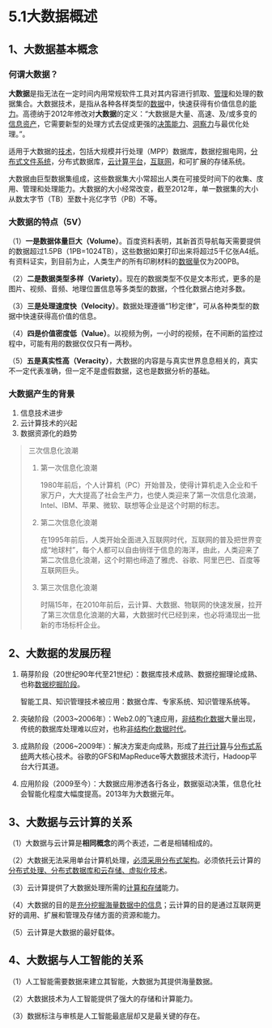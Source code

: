 # 5.1大数据概述

## 1、大数据基本概念

### 何谓大数据？

**大数据**是指无法在一定时间内用常规软件工具对其内容进行抓取、[管理](https://wiki.mbalib.com/wiki/管理)和处理的数据集合。大数据技术，是指从各种各样类型的[数据](https://wiki.mbalib.com/wiki/数据)中，快速获得有价值信息的[能力](https://wiki.mbalib.com/wiki/能力)。高德纳于2012年修改对**大数据**的定义：“大数据是大量、高速、及/或多变的[信息资产](https://wiki.mbalib.com/wiki/信息资产)，它需要新型的处理方式去促成更强的[决策能力](https://wiki.mbalib.com/wiki/决策能力)、[洞察力](https://wiki.mbalib.com/wiki/洞察力)与最优化处理。”。

适用于大数据的[技术](https://wiki.mbalib.com/wiki/技术)，包括大规模并行处理（MPP）数据库，数据挖掘电网，[分布式文件系统](https://wiki.mbalib.com/wiki/分布式文件系统)，分布式数据库，[云计算平台](https://wiki.mbalib.com/wiki/云计算平台)，[互联网](https://wiki.mbalib.com/wiki/互联网)，和可扩展的存储系统。

大数据由巨型数据集组成，这些数据集大小常超出人类在可接受时间下的收集、庋用、管理和处理能力。大数据的大小经常改变，截至2012年，单一数据集的大小从数太字节（TB）至数十兆亿字节（PB）不等。

### 大数据的特点（5V）

（1）**一是数据体量巨大（Volume）**。百度资料表明，其新首页导航每天需要提供的数据超过1.5PB（1PB=1024TB），这些数据如果打印出来将超过5千亿张A4纸。有资料证实，到目前为止，人类生产的所有印刷材料的[数据量](https://wiki.mbalib.com/w/index.php?title=数据量&action=edit)仅为200PB。

（2）**二是数据类型多样（Variety）**。现在的数据类型不仅是文本形式，更多的是图片、视频、音频、地理位置信息等多类型的数据，个性化数据占绝对多数。

（3）**三是处理速度快（Velocity）**。数据处理遵循“1秒定律”，可从各种类型的数据中快速获得高价值的信息。

（4）**四是价值密度低（Value）**。以视频为例，一小时的视频，在不间断的监控过程中，可能有用的数据仅仅只有一两秒。

（5）**五是真实性高（Veracity）**，大数据的内容是与真实世界息息相关的，真实不一定代表准确，但一定不是虚假数据，这也是数据分析的基础。

### 大数据产生的背景

1. 信息技术进步
2. 云计算技术的兴起
3. 数据资源化的趋势

> 三次信息化浪潮
>
> 1. 第一次信息化浪潮
>
>    1980年前后，个人计算机（PC）开始普及，使得计算机走入企业和千家万户，大大提高了社会生产力，也使人类迎来了第一次信息化浪潮，Intel、IBM、苹果、微软、联想等企业是这个时期的标志。
>
> 2. 第二次信息化浪潮
>
>    在1995年前后，人类开始全面进入互联网时代，互联网的普及把世界变成“地球村”，每个人都可以自由徜徉于信息的海洋，由此，人类迎来了第二次信息化浪潮，这个时期也缔造了雅虎、谷歌、阿里巴巴、百度等互联网巨头。
>
> 3. 第三次信息化浪潮
>
>    时隔15年，在2010年前后，云计算、大数据、物联网的快速发展，拉开了第三次信息化浪潮的大幕，大数据时代已经到来，也必将涌现出一批新的市场标杆企业。

## 2、大数据的发展历程

1. 萌芽阶段（20世纪90年代至21世纪）：数据库技术成熟、数据挖掘理论成熟、也称<u>数据挖掘阶段</u>。

   智能工具、知识管理技术被应用：数据仓库、专家系统、知识管理系统等。

2. 突破阶段（2003~2006年）：Web2.0的飞速应用，<u>非结构化数据</u>大量出现，传统的数据库处理难以应对，也称<u>非结构化数据时代</u>。

3. 成熟阶段（2006~2009年）：解决方案走向成熟，形成了<u>并行计算</u>与<u>分布式系统</u>两大核心技术。谷歌的GFS和MapReduce等大数据技术流行，Hadoop平台大行其道。

4. 应用阶段（2009至今）：大数据应用渗透各行各业，数据驱动决策，信息化社会智能化程度大幅度提高。2013年为大数据元年。

## 3、大数据与云计算的关系

（1）大数据与云计算是**相同概念**的两个表述，二者是相辅相成的。

（2）大数据无法采用单台计算机处理，<u>必须采用分布式架构</u>。必须依托云计算的<u>分布式处理、分布式数据库和云存储、虚拟化技术</u>。

（3）云计算提供了大数据处理所需的<u>计算和存储</u>能力。

（4）大数据的目的是<u>充分挖掘海量数据中的信息</u>；云计算的目的是通过互联网更好的调用、扩展和管理及存储方面的资源和能力。

（5）云计算是大数据的最好载体。

## 4、大数据与人工智能的关系

（1）人工智能需要数据来建立其智能，大数据为其提供海量数据。

（2）大数据技术为人工智能提供了强大的存储和计算能力。

（3）数据标注与审核是人工智能最底层却又是最关键的存在。

